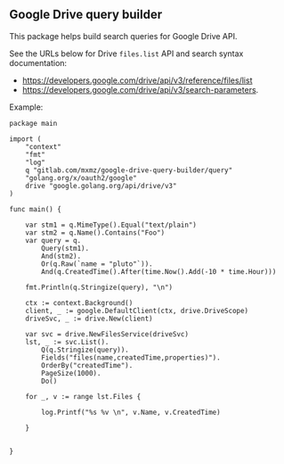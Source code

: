 ## Google Drive query builder 

This package helps build search queries for Google Drive API.

See the URLs below for Drive `files.list` API and search syntax documentation:
 - https://developers.google.com/drive/api/v3/reference/files/list
 - https://developers.google.com/drive/api/v3/search-parameters.


Example:

```
package main

import (
	"context"
	"fmt"
	"log"
	q "gitlab.com/mxmz/google-drive-query-builder/query"
	"golang.org/x/oauth2/google"
	drive "google.golang.org/api/drive/v3"
)

func main() {

	var stm1 = q.MimeType().Equal("text/plain")
	var stm2 = q.Name().Contains("Foo")
	var query = q.
		Query(stm1).
		And(stm2).
		Or(q.Raw(`name = "pluto"`)).
		And(q.CreatedTime().After(time.Now().Add(-10 * time.Hour)))

	fmt.Println(q.Stringize(query), "\n")

	ctx := context.Background()
	client, _ := google.DefaultClient(ctx, drive.DriveScope)
	driveSvc, _ := drive.New(client)

	var svc = drive.NewFilesService(driveSvc)
	lst, _ := svc.List().
		Q(q.Stringize(query)).
		Fields("files(name,createdTime,properties)").
		OrderBy("createdTime").
		PageSize(1000).
		Do()

	for _, v := range lst.Files {

		log.Printf("%s %v \n", v.Name, v.CreatedTime)

	}


}

```


